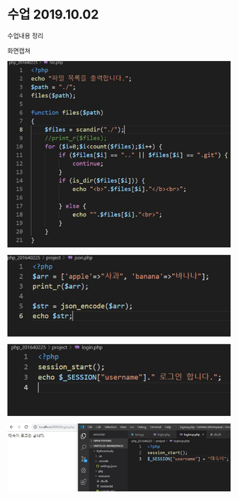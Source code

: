 # 수업 2019.10.02
수업내용 정리

화면캡쳐

![capture](./images/file.png)

![capture](./images/json.png)

![capture](./images/login.png)

![capture](./images/loginup.png)